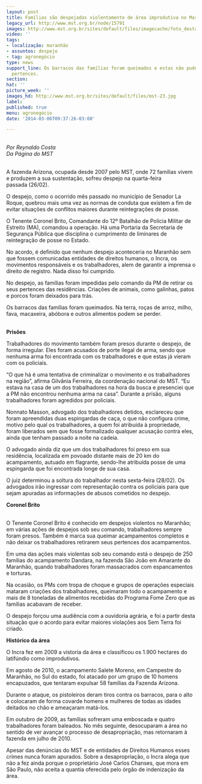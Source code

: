 ```yaml
---
layout: post
title: Famílias são despejadas violentamente de área improdutiva no Maranhão
legacy_url: http://www.mst.org.br/node/15791
images: http://www.mst.org.br/sites/default/files/imagecache/foto_destaque/mst-23.jpg
video: ''
tags:
- localização: maranhão
- assuntos: despejo
- tag: agronegócio
type: news
support_line: Os barracos das famílias foram queimados e estas não puderam levar seus
  pertences.
section: 
hat: ''
picture_week: ''
images_hd: http://www.mst.org.br/sites/default/files/mst-23.jpg
label: 
published: true
menu: agronegócio
date: '2014-03-06T09:37:26-03:00'

---
```

<p><br><em>Por Reynaldo Costa<br>Da Página do&nbsp;MST</em></p><p><br>A fazenda Arizona, ocupada desde 2007 pelo MST, onde 72 famílias vivem e produzem a sua sustentação, sofreu despejo na quarta-feira passada&nbsp;(26/02).</p><p>O despejo, como o ocorrido mês passado no município de Senador La Roque, quebrou mais uma vez as normas de conduta que existem a fim de evitar situações de conflitos maiores durante reintegrações de posse.</p><p>O Tenente Coronel Brito, Comandante do 12º Batalhão de Policia Militar de Estreito (MA), comandou a operação.&nbsp;Há uma Portaria da Secretaria de Segurança Pública que disciplina o cumprimento de liminares de reintegração de posse no Estado.</p><p>No acordo, é definido que nenhum despejo aconteceria no Maranhão sem que fossem comunicadas entidades de direitos humanos, o Incra, os movimentos responsáveis e os trabalhadores, alem de garantir a imprensa o direito de registro. Nada disso foi cumprido.</p><p>No despejo, as famílias foram impedidas pelo comando da PM de retirar os seus pertences das residências. Criações de animais, como galinhas, patos e porcos foram deixados para trás.</p><p>Os barracos das famílias foram queimados. Na terra, roças de arroz, milho, fava, macaxeira, abóbora e outros alimentos podem se perder.</p><p><br><strong>Prisões</strong></p><p>Trabalhadores do movimento também foram presos durante o despejo, de forma irregular. Eles foram acusados de porte ilegal de arma, sendo que nenhuma arma foi encontrada com os trabalhadores e que estas já vieram com os policiais.</p><p>“O que há é uma tentativa de criminalizar o movimento e os trabalhadores na região”, afirma Gilvânia Ferreira, da coordenação nacional do MST. “Eu estava na casa de um dos trabalhadores na hora da busca e presenciei que a PM não encontrou nenhuma arma na casa”. Durante a prisão, alguns trabalhadores foram agredidos por policiais.</p><p>Nonnato Masson, advogado dos trabalhadores detidos, esclareceu que foram apreendidas duas espingardas de caça, o que não configura crime, motivo pelo qual os trabalhadores, a quem foi atribuída à propriedade, foram liberados sem que fosse formalizado qualquer acusação contra eles, ainda que tenham passado a noite na cadeia.</p><p>O advogado ainda diz que um dos trabalhadores foi preso em sua residência, localizada em povoado distante mais de 20 km do acampamento, autuado em flagrante, sendo-lhe atribuída posse de uma espingarda que foi encontrada longe de sua casa.</p><p>O juiz determinou a soltura do trabalhador nesta sexta-feira (28/02). Os advogados irão ingressar com representação contra os policiais para que sejam apuradas as informações de abusos cometidos no despejo.</p><p><strong>Coronel Brito</strong></p><p><br>O Tenente Coronel Brito é conhecido em despejos violentos no Maranhão; em várias ações de despejos sob seu comando, trabalhadores sempre foram presos. Também é marca sua queimar acampamentos completos e não deixar os trabalhadores retirarem seus pertences dos acampamentos.</p><p>Em uma das ações mais violentas sob seu comando está o despejo de 250 famílias do acampamento Dandara, na fazenda São João em Amarante do Maranhão, quando trabalhadores foram massacrados com espancamentos e torturas.</p><p>Na ocasião, os PMs com tropa de choque e grupos de operações especiais mataram criações dos trabalhadores, queimaram todo o acampamento e mais de 8 toneladas de alimentos recebidas do Programa Fome Zero que as famílias acabavam de receber.</p><p>O despejo forçou uma audiência com a ouvidoria agrária, e foi a partir desta situação que o acordo para evitar maiores violações aos Sem Terra foi criado.</p><p><strong>Histórico da área <br></strong></p><p>O Incra fez em 2009 a vistoria da área e classificou os 1.900 hectares do latifúndio como improdutivos.</p><p>Em agosto de 2010, o acampamento Salete Moreno, em Campestre do Maranhão, no Sul do estado, foi atacado por um grupo de 10 homens encapuzados, que tentaram expulsar 58 famílias da Fazenda Arizona.</p><p>Durante o ataque, os pistoleiros deram tiros contra os barracos, para o alto e colocaram de forma covarde homens e mulheres de todas as idades deitados no chão e ameaçaram matá-los.</p><p>Em outubro de 2009, as famílias sofreram uma emboscada e quatro trabalhadores foram baleados. No mês seguinte, desocuparam a área no sentido de ver avançar o processo de desapropriação, mas retornaram à fazenda em julho de 2010.</p><p>Apesar das denúncias do MST e de entidades de Direitos Humanos esses crimes nunca foram apurados. Sobre a desapropriação, o Incra alega que não a fez ainda porque o proprietário José Carlos Chanses, que mora em São Paulo, não aceita a quantia oferecida pelo órgão de indenização da área.<br>&nbsp;</p>
